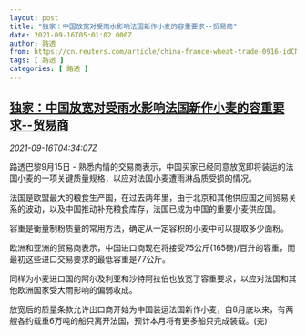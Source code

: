 ```yaml
---
layout: post
title: "独家：中国放宽对受雨水影响法国新作小麦的容重要求--贸易商"
date: 2021-09-16T05:01:02.000Z
author: 路透
from: https://cn.reuters.com/article/china-france-wheat-trade-0916-idCNKBS2GC0A8
tags: [ 路透 ]
categories: [ 路透 ]
---
```

<!--1631768462000-->
[独家：中国放宽对受雨水影响法国新作小麦的容重要求--贸易商](https://cn.reuters.com/article/china-france-wheat-trade-0916-idCNKBS2GC0A8)
------

<div>
<div><i>2021-09-16T04:34:07Z</i></div><p>路透巴黎9月15日 - 熟悉内情的交易商表示，中国买家已经同意放宽即将装运的法国小麦的一项关键质量规格，以应对法国小麦遭雨淋品质受损的情况。</p><p>法国是欧盟最大的粮食生产国，在过去两年里，由于北京和其他供应国之间贸易关系的波动，以及中国推动补充粮食库存，法国已成为中国的重要小麦供应国。</p><p>容重是衡量制粉质量的常用方法，确定从一定容积的小麦中可以提取多少面粉。</p><p>欧洲和亚洲的贸易商表示，中国进口商现在将接受75公斤(165磅)/百升的容重，而最初这些进口交易要求的最低容重是77公斤。</p><p>同样为小麦进口国的阿尔及利亚和沙特阿拉伯也放宽了容重要求，以应对法国和其他欧洲国家受大雨影响的偏弱收成。</p><p>放宽后的质量条款允许出口商开始为中国装运法国新作小麦，自8月底以来，有两艘各约载重6万吨的船只离开法国，预计本月将有更多船只完成装载。(完)</p>
</div>
